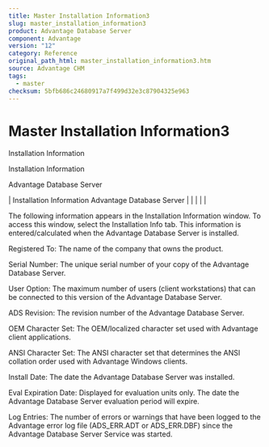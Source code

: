 ```yaml
---
title: Master Installation Information3
slug: master_installation_information3
product: Advantage Database Server
component: Advantage
version: "12"
category: Reference
original_path_html: master_installation_information3.htm
source: Advantage CHM
tags:
  - master
checksum: 5bfb686c24680917a7f499d32e3c87904325e963
---
```


# Master Installation Information3

Installation Information

Installation Information

Advantage Database Server

| Installation Information  Advantage Database Server |  |  |  |  |

The following information appears in the Installation Information window. To access this window, select the Installation Info tab. This information is entered/calculated when the Advantage Database Server is installed.

Registered To: The name of the company that owns the product.

Serial Number: The unique serial number of your copy of the Advantage Database Server.

User Option: The maximum number of users (client workstations) that can be connected to this version of the Advantage Database Server.

ADS Revision: The revision number of the Advantage Database Server.

OEM Character Set: The OEM/localized character set used with Advantage client applications.

ANSI Character Set: The ANSI character set that determines the ANSI collation order used with Advantage Windows clients.

Install Date: The date the Advantage Database Server was installed.

Eval Expiration Date: Displayed for evaluation units only. The date the Advantage Database Server evaluation period will expire.

Log Entries: The number of errors or warnings that have been logged to the Advantage error log file (ADS\_ERR.ADT or ADS\_ERR.DBF) since the Advantage Database Server Service was started.
